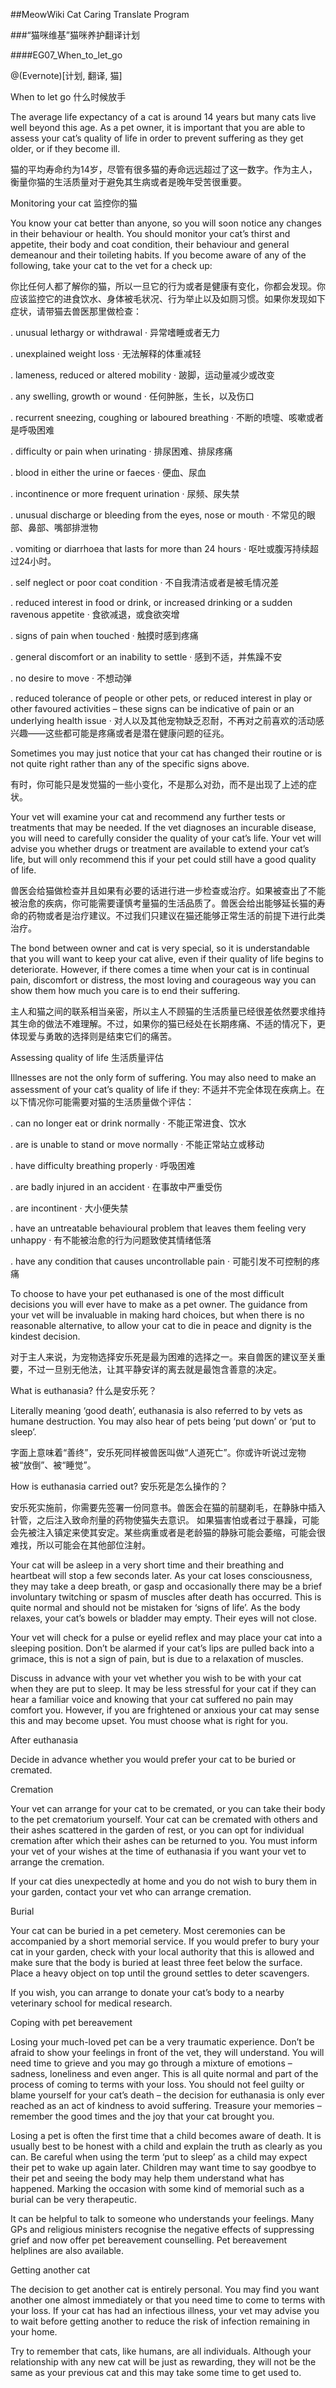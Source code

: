 ##MeowWiki Cat Caring Translate Program

###“猫咪维基”猫咪养护翻译计划

####EG07_When_to_let_go

@(Evernote)[计划, 翻译, 猫]

When to let go 什么时候放手


The average life expectancy of a cat is around 14 years but many cats live well beyond this age. As a pet owner, it is important that you are able to assess your cat’s quality of life in order to prevent suffering as they get older, or if they become ill. 

猫的平均寿命约为14岁，尽管有很多猫的寿命远远超过了这一数字。作为主人，衡量你猫的生活质量对于避免其生病或者是晚年受苦很重要。

Monitoring your cat 监控你的猫

You know your cat better than anyone, so you will soon notice any changes in their behaviour or health. You should monitor your cat’s thirst and appetite, their body and coat condition, their behaviour and general demeanour and their toileting habits. If you become aware of any of the following, take your cat to the vet for a check up: 

你比任何人都了解你的猫，所以一旦它的行为或者是健康有变化，你都会发现。你应该监控它的进食饮水、身体被毛状况、行为举止以及如厕习惯。如果你发现如下症状，请带猫去兽医那里做检查：

. unusual lethargy or withdrawal 
· 异常嗜睡或者无力

. unexplained weight loss 
· 无法解释的体重减轻

. lameness, reduced or altered mobility 
· 跛脚，运动量减少或改变

. any swelling, growth or wound 
· 任何肿胀，生长，以及伤口

. recurrent sneezing, coughing or laboured breathing 
· 不断的喷嚏、咳嗽或者是呼吸困难

. difficulty or pain when urinating 
· 排尿困难、排尿疼痛

. blood in either the urine or faeces 
· 便血、尿血

. incontinence or more frequent urination 
· 尿频、尿失禁

. unusual discharge or bleeding from the eyes, nose or mouth 
· 不常见的眼部、鼻部、嘴部排泄物

. vomiting or diarrhoea that lasts for more than 24 hours 
· 呕吐或腹泻持续超过24小时。

. self neglect or poor coat condition 
· 不自我清洁或者是被毛情况差

. reduced interest in food or drink, or increased drinking or a sudden ravenous appetite 
· 食欲减退，或食欲突增

. signs of pain when touched 
· 触摸时感到疼痛

. general discomfort or an inability to settle 
· 感到不适，并焦躁不安

. no desire to move
· 不想动弹

. reduced tolerance of people or other pets, or reduced interest in play or other favoured activities – these signs can be indicative of pain or an underlying health issue 
· 对人以及其他宠物缺乏忍耐，不再对之前喜欢的活动感兴趣——这些都可能是疼痛或者是潜在健康问题的征兆。


Sometimes you may just notice that your cat has changed their routine or is not quite right rather than any of the specific signs above. 

有时，你可能只是发觉猫的一些小变化，不是那么对劲，而不是出现了上述的症状。

Your vet will examine your cat and recommend any further tests or treatments that may be needed. If the vet diagnoses an incurable disease, you will need to carefully consider the quality of your cat’s life. Your vet will advise you whether drugs or treatment are available to extend your cat’s life, but will only recommend this if your pet could still have a good quality of life. 

兽医会给猫做检查并且如果有必要的话进行进一步检查或治疗。如果被查出了不能被治愈的疾病，你可能需要谨慎考量猫的生活品质了。兽医会给出能够延长猫的寿命的药物或者是治疗建议。不过我们只建议在猫还能够正常生活的前提下进行此类治疗。

The bond between owner and cat is very special, so it is understandable that you will want to keep your cat alive, even if their quality of life begins to deteriorate. However, if there comes a time when your cat is in continual pain, discomfort or distress, the most loving and courageous way you can show them how much you care is to end their suffering. 

主人和猫之间的联系相当亲密，所以主人不顾猫的生活质量已经很差依然要求维持其生命的做法不难理解。不过，如果你的猫已经处在长期疼痛、不适的情况下，更体现爱与勇敢的选择则是结束它们的痛苦。

Assessing quality of life 生活质量评估

Illnesses are not the only form of suffering. You may also need to make an assessment of your cat’s quality of life if they:
不适并不完全体现在疾病上。在以下情况你可能需要对猫的生活质量做个评估：

. can no longer eat or drink normally 
· 不能正常进食、饮水

. are is unable to stand or move normally 
· 不能正常站立或移动

. have difficulty breathing properly 
· 呼吸困难

. are badly injured in an accident 
· 在事故中严重受伤

. are incontinent 
· 大小便失禁

. have an untreatable behavioural problem that leaves them feeling very unhappy 
· 有不能被治愈的行为问题致使其情绪低落

. have any condition that causes uncontrollable pain
· 可能引发不可控制的疼痛


To choose to have your pet euthanased is one of the most difficult decisions you will ever have to make as a pet owner. The guidance from your vet will be invaluable in making hard choices, but when there is no reasonable alternative, to allow your cat to die in peace and dignity is the kindest decision. 

对于主人来说，为宠物选择安乐死是最为困难的选择之一。来自兽医的建议至关重要，不过一旦别无他法，让其平静安详的离去就是最饱含善意的决定。

What is euthanasia? 什么是安乐死？

Literally meaning ‘good death’, euthanasia is also referred to by vets as humane destruction. You may also hear of pets being ‘put down’ or ‘put to sleep’. 

字面上意味着“善终”，安乐死同样被兽医叫做“人道死亡”。你或许听说过宠物被“放倒”、被“睡觉”。

How is euthanasia carried out? 安乐死是怎么操作的？

安乐死实施前，你需要先签署一份同意书。兽医会在猫的前腿剃毛，在静脉中插入针管，之后注入致命剂量的药物使猫失去意识。  如果猫害怕或者过于暴躁，可能会先被注入镇定来使其安定。某些病重或者是老龄猫的静脉可能会萎缩，可能会很难找，所以可能会在其他部位注射。

Your cat will be asleep in a very short time and their breathing and heartbeat will stop a few seconds later. As your cat loses consciousness, they may take a deep breath, or gasp and occasionally there may be a brief involuntary twitching or spasm of muscles after death has occurred. This is quite normal and should not be mistaken for ‘signs of life’. As the body relaxes, your cat’s bowels or bladder may empty. Their eyes will not close. 

Your vet will check for a pulse or eyelid reflex and may place your cat into a sleeping position. Don’t be alarmed if your cat’s lips are pulled back into a grimace, this is not a sign of pain, but is due to a relaxation of muscles. 

Discuss in advance with your vet whether you wish to be with your cat when they are put to sleep. It may be less stressful for your cat if they can hear a familiar voice and knowing that your cat suffered no pain may comfort you. However, if you are frightened or anxious your cat may sense this and may become upset. You must choose what is right for you. 

After euthanasia 

Decide in advance whether you would prefer your cat to be buried or cremated. 

Cremation 

Your vet can arrange for your cat to be cremated, or you can take their body to the pet crematorium yourself. Your cat can be cremated with others and their ashes scattered in the garden of rest, or you can opt for individual cremation after which their ashes can be returned to you. You must inform your vet of your wishes at the time of euthanasia if you want your vet to arrange the cremation. 

If your cat dies unexpectedly at home and you do not wish to bury them in your garden, contact your vet who can arrange cremation. 

Burial 

Your cat can be buried in a pet cemetery. Most ceremonies can be accompanied by a short memorial service. If you would prefer to bury your cat in your garden, check with your local authority that this is allowed and make sure that the body is buried at least three feet below the surface. Place a heavy object on top until the ground settles to deter scavengers. 

If you wish, you can arrange to donate your cat’s body to a nearby veterinary school for medical research. 


Coping with pet bereavement 

Losing your much-loved pet can be a very traumatic experience. Don’t be afraid to show your feelings in front of the vet, they will understand. You will need time to grieve and you may go through a mixture of emotions – sadness, loneliness and even anger. This is all quite normal and part of the process of coming to terms with your loss. You should not feel guilty or blame yourself for your cat’s death – the decision for euthanasia is only ever reached as an act of kindness to avoid suffering. Treasure your memories – remember the good times and the joy that your cat brought you. 

Losing a pet is often the first time that a child becomes aware of death. It is usually best to be honest with a child and explain the truth as clearly as you can. Be careful when using the term ‘put to sleep’ as a child may expect their pet to wake up again later. Children may want time to say goodbye to their pet and seeing the body may help them understand what has happened. Marking the occasion with some kind of memorial such as a burial can be very therapeutic. 

It can be helpful to talk to someone who understands your feelings. Many GPs and religious ministers recognise the negative effects of suppressing grief and now offer pet bereavement counselling. Pet bereavement helplines are also available. 

Getting another cat 

The decision to get another cat is entirely personal. You may find you want another one almost immediately or that you need time to come to terms with your loss. If your cat has had an infectious illness, your vet may advise you to wait before getting another to reduce the risk of infection remaining in your home. 

Try to remember that cats, like humans, are all individuals. Although your relationship with any new cat will be just as rewarding, they will not be the same as your previous cat and this may take some time to get used to. 

